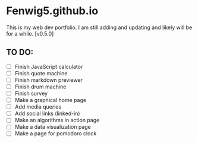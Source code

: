 # Fenwig5.github.io
This is my web dev portfolio. I am still adding and updating and likely will be for a while. [v0.5.0]

## TO DO:
- [ ] Finish JavaScript calculator
- [ ] Finish quote machine
- [ ] Finish markdown previewer
- [ ] Finish drum machine
- [ ] Finish survey
- [ ] Make a graphical home page
- [ ] Add media queries
- [ ] Add social links (linked-in)
- [ ] Make an algorithms in action page <!-- for the 5 javascript algorithms in 'pages to finish' -->
- [ ] Make a data visualization page <!-- for the maps, graph,  diagram, and chart in 'pages to finish' -->
- [ ] Make a page for pomodoro clock <!-- in 'pages to finish' -->
